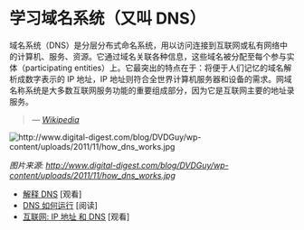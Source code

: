 # 学习域名系统（又叫 DNS）

域名系统（DNS）是分层分布式命名系统，用以访问连接到互联网或私有网络中的计算机、服务、资源。它通过域名关联各种信息，这些域名被分配至每个参与实体（participating entities）上。它最突出的特点在于：将便于人们记忆的域名解析成数字表示的 IP 地址，IP 地址则符合全世界计算机服务器和设备的需求。网域名称系统是大多数互联网服务功能的重要组成部分，因为它是互联网主要的地址录服务。

><cite>&#8212; [Wikipedia](https://en.wikipedia.org/wiki/Domain_Name_System)</cite>

![](../images/dns.jpg "http://www.digital-digest.com/blog/DVDGuy/wp-content/uploads/2011/11/how_dns_works.jpg")

<cite>图片来源: <a href="http://www.digital-digest.com/blog/DVDGuy/wp-content/uploads/2011/11/how_dns_works.jpg">http://www.digital-digest.com/blog/DVDGuy/wp-content/uploads/2011/11/how_dns_works.jpg</a></cite>

* [解释 DNS](https://www.youtube.com/watch?v=72snZctFFtA) [观看]
* [DNS 如何运行](https://howdns.works/ep1/) [阅读]
* [互联网: IP 地址 和 DNS](https://www.youtube.com/watch?v=5o8CwafCxnU&index=3&list=PLzdnOPI1iJNfMRZm5DDxco3UdsFegvuB7) [观看]
